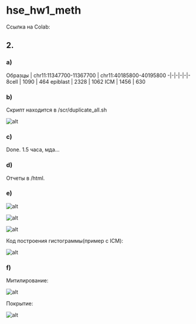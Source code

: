 # hse_hw1_meth

Ссылка на Colab: 


## 2.
### a)
Образцы | chr11:11347700-11367700 |	chr11:40185800-40195800 
-|-|-|-|-|-
8cell |	1090 |	464
epiblast |	2328 |	1062 
ICM |	1456 |	630 


### b)

Скрипт находится в /scr/duplicate_all.sh

![alt](./fig/task2.png)
### c)

Done. 1.5 часа, мда...

### d)
Отчеты в /html.

### e)

![alt](./fig/dist_8cell.png)

![alt](./fig/dist_epi.png)

![alt](./fig/dist_icm.png)

Код построения гистограммы(пример c ICM):

![alt](./fig/example.png)

### f)
Митилирование:

![alt](./fig/myth.png)

Покрытие:

![alt](./fig/cov.png)
